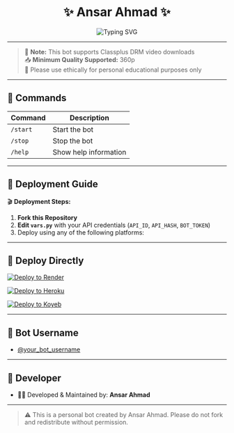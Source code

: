 <h1 align="center">
  ✨ Ansar Ahmad ✨
</h1>

<p align="center">
  <img src="https://readme-typing-svg.herokuapp.com?font=Fira+Code&size=18&pause=1000&color=00F7FF&center=true&vCenter=true&width=435&lines=Welcome+to+Ansar's+DRM+Bot" alt="Typing SVG" />
</p>

---

> 🔐 **Note:** This bot supports Classplus DRM video downloads  
> 📥 **Minimum Quality Supported:** 360p  
> 🛑 Please use ethically for personal educational purposes only

---

## 📜 Commands

| Command   | Description           |
|-----------|-----------------------|
| `/start`  | Start the bot         |
| `/stop`   | Stop the bot          |
| `/help`   | Show help information |

---

## 🚀 Deployment Guide

🎬 **Deployment Steps:**

1. **Fork this Repository**
2. **Edit `vars.py`** with your API credentials (`API_ID`, `API_HASH`, `BOT_TOKEN`)
3. Deploy using any of the following platforms:

---

## 🔘 Deploy Directly

[![Deploy to Render](https://img.shields.io/badge/Deploy%20to-Render-blue?style=for-the-badge&logo=render)](https://render.com/deploy)

[![Deploy to Heroku](https://img.shields.io/badge/Deploy%20to-Heroku-purple?style=for-the-badge&logo=heroku)](https://heroku.com/deploy?template=https://github.com/YOUR_USERNAME/YOUR_REPO_NAME)

[![Deploy to Koyeb](https://img.shields.io/badge/Deploy%20to-Koyeb-black?style=for-the-badge&logo=koyeb)](https://app.koyeb.com/deploy?name=ansar-drm-bot&repository=YOUR_USERNAME%2FYOUR_REPO_NAME&branch=main)

---

## 🤖 Bot Username

- [@your_bot_username](https://t.me/your_bot_username)

---

## 📂 Developer

- 👨‍💻 Developed & Maintained by: **Ansar Ahmad**

---

> ⚠️ This is a personal bot created by Ansar Ahmad. Please do not fork and redistribute without permission.
